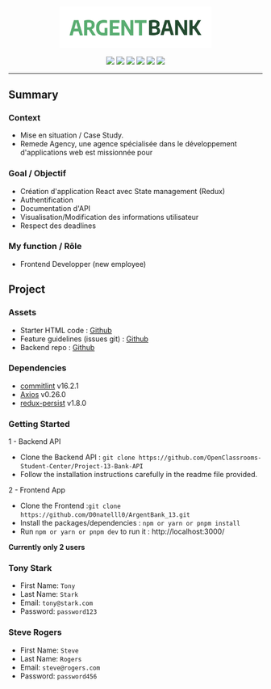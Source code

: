 <p align="center">
  <img src="/src/assets/img/argentBankLogo.png" width="300px"alt="Logo image"/>
</p>

<p align="center">
  <img src="https://img.shields.io/badge/Vite-4b4453?style=flat-square&labelColor=4b4453&logo=vite&logoColor=FFD62E" />
  <img src="https://img.shields.io/badge/JavaScript-4b4453?style=flat-square&labelColor=4b4453&logo=javascript&logoColor=F7DF1E" />
  <img src="https://img.shields.io/badge/React-4b4453?style=flat-square&labelColor=4b4453&logo=react&logoColor=61DAFB" />
  <img src="https://img.shields.io/badge/React_Router-CA4245?style=flat-square&labelColor=4b4453&logo=react-router&logoColor=fff" />
  <img src="https://img.shields.io/badge/Redux_Tool_Kit-764ABC?style=flat-square&labelColor=fff&logo=Redux&logoColor=764ABC" />
  <img src="https://img.shields.io/badge/Styled_components-DB7093?style=flat-square&labelColor=fff&logo=styled-components&logoColor=DB7093" />
</p>

---
## Summary
### Context
- Mise en situation / Case Study.
- Remede Agency, une agence spécialisée dans le développement d'applications web est missionnée pour 
### Goal / Objectif
- Création d'application React avec State management (Redux)
- Authentification
- Documentation d'API
- Visualisation/Modification des informations utilisateur
- Respect des deadlines
### My function / Rôle
- Frontend Developper (new employee)

## Project
### Assets
- Starter HTML code : [Github](https://github.com/OpenClassrooms-Student-Center/Project-10-Bank-API/tree/master/designs)
- Feature guidelines (issues git) : [Github](https://github.com/OpenClassrooms-Student-Center/Project-10-Bank-API/tree/master/.github/ISSUE_TEMPLATE)
- Backend repo : [Github](https://github.com/OpenClassrooms-Student-Center/Project-10-Bank-API)
### Dependencies
- [commitlint](https://commitlint.js.org/#/guides-use-prompt) v16.2.1
- [Axios](https://github.com/axios/axios#installing) v0.26.0
- [redux-persist](https://github.com/rt2zz/redux-persist) v1.8.0


### Getting Started
1 - Backend API
  - Clone the Backend API : `git clone https://github.com/OpenClassrooms-Student-Center/Project-13-Bank-API`
  - Follow the installation instructions carefully in the readme file provided.

2 - Frontend App
  - Clone the Frontend :`git clone https://github.com/D0natelll0/ArgentBank_13.git`
  - Install the packages/dependencies : `npm or yarn or pnpm install`
  - Run `npm or yarn or pnpm dev` to run it : http://localhost:3000/

**Currently only 2 users**
### Tony Stark
- First Name: `Tony`
- Last Name: `Stark`
- Email: `tony@stark.com`
- Password: `password123`
### Steve Rogers
- First Name: `Steve`
- Last Name: `Rogers`
- Email: `steve@rogers.com`
- Password: `password456`


